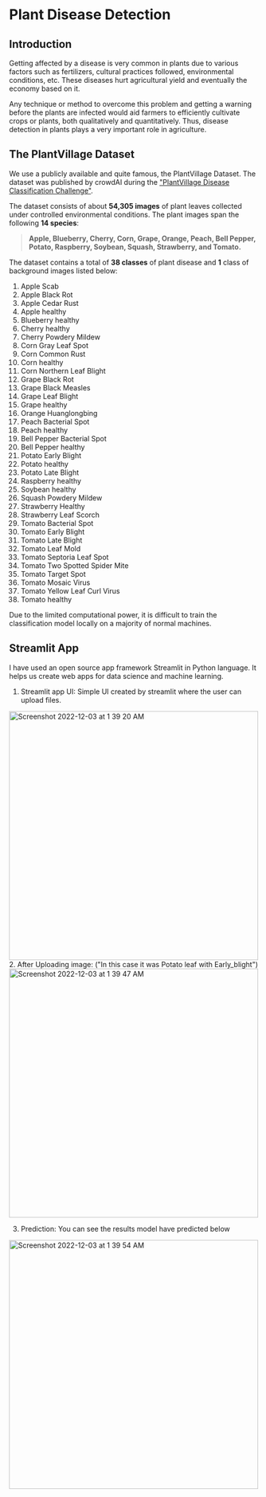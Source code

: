 # Plant Disease Detection

## Introduction

Getting affected by a disease is very common in plants due to various factors such as fertilizers, cultural practices followed, environmental conditions, etc. These diseases hurt agricultural yield and eventually the economy based on it. 

Any technique or method to overcome this problem and getting a warning before the plants are infected would aid farmers to efficiently cultivate crops or plants, both qualitatively and quantitatively. Thus, disease detection in plants plays a very important role in agriculture.

## The PlantVillage Dataset

We use a publicly available and quite famous, the PlantVillage Dataset. The dataset was published by crowdAI during the ["PlantVillage Disease Classification Challenge"](https://www.crowdai.org/challenges/plantvillage-disease-classification-challenge). 

The dataset consists of about **54,305 images** of plant leaves collected under controlled environmental conditions. The plant images span the following **14 species**:

> **Apple, Blueberry, Cherry, Corn, Grape, Orange, Peach, Bell Pepper, Potato, Raspberry, Soybean, Squash, Strawberry, and Tomato.**

The dataset contains a total of **38 classes** of plant disease and **1** class of background images listed below:

1. Apple Scab
2. Apple Black Rot
3. Apple Cedar Rust
4. Apple healthy
5. Blueberry healthy
6. Cherry healthy
7. Cherry Powdery Mildew
8. Corn Gray Leaf Spot
9. Corn Common Rust
10. Corn healthy
11. Corn Northern Leaf Blight
12. Grape Black Rot
13. Grape Black Measles
14. Grape Leaf Blight
15. Grape healthy
16. Orange Huanglongbing
17. Peach Bacterial Spot
18. Peach healthy
19. Bell Pepper Bacterial Spot
20. Bell Pepper healthy
21. Potato Early Blight
22. Potato healthy
23. Potato Late Blight
24. Raspberry healthy
25. Soybean healthy
26. Squash Powdery Mildew
27. Strawberry Healthy
28. Strawberry Leaf Scorch
29. Tomato Bacterial Spot
30. Tomato Early Blight
31. Tomato Late Blight
32. Tomato Leaf Mold
33. Tomato Septoria Leaf Spot
34. Tomato Two Spotted Spider Mite
35. Tomato Target Spot
36. Tomato Mosaic Virus
37. Tomato Yellow Leaf Curl Virus
38. Tomato healthy

Due to the limited computational power, it is difficult to train the classification model locally on a majority of normal machines.

## Streamlit App
I have used an open source app framework Streamlit in Python language. It helps us create web apps for data science and machine learning. 

1. Streamlit app UI: Simple UI created by streamlit where the user can upload files.

<img width="500" alt="Screenshot 2022-12-03 at 1 39 20 AM" src="https://user-images.githubusercontent.com/64124824/205377869-a827cc6d-cd4d-4e71-9a0a-2524bb125c65.png">
2. After Uploading image: ("In this case it was Potato leaf with Early_blight")

<img width="500" alt="Screenshot 2022-12-03 at 1 39 47 AM" src="https://user-images.githubusercontent.com/64124824/205378045-14751864-25d3-4793-9d4a-476b5f01da01.png">

3. Prediction: You can see the results model have predicted below 

<img width="500" alt="Screenshot 2022-12-03 at 1 39 54 AM" src="https://user-images.githubusercontent.com/64124824/205378284-42248b35-a991-48de-b533-a5b91405051c.png">


 

